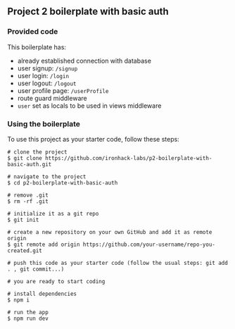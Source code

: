 ## Project 2 boilerplate with basic auth

### Provided code

This boilerplate has:

- already established connection with database
- user signup: `/signup`
- user login: `/login`
- user logout: `/logout`
- user profile page: `/userProfile`
- route guard middleware
- `user` set as locals to be used in views middleware

### Using the boilerplate

To use this project as your starter code, follow these steps:

```shell
# clone the project
$ git clone https://github.com/ironhack-labs/p2-boilerplate-with-basic-auth.git

# navigate to the project
$ cd p2-boilerplate-with-basic-auth

# remove .git
$ rm -rf .git

# initialize it as a git repo
$ git init

# create a new repository on your own GitHub and add it as remote origin
$ git remote add origin https://github.com/your-username/repo-you-created.git

# push this code as your starter code (follow the usual steps: git add . , git commit...)

# you are ready to start coding

# install dependencies
$ npm i

# run the app
$ npm run dev
```
